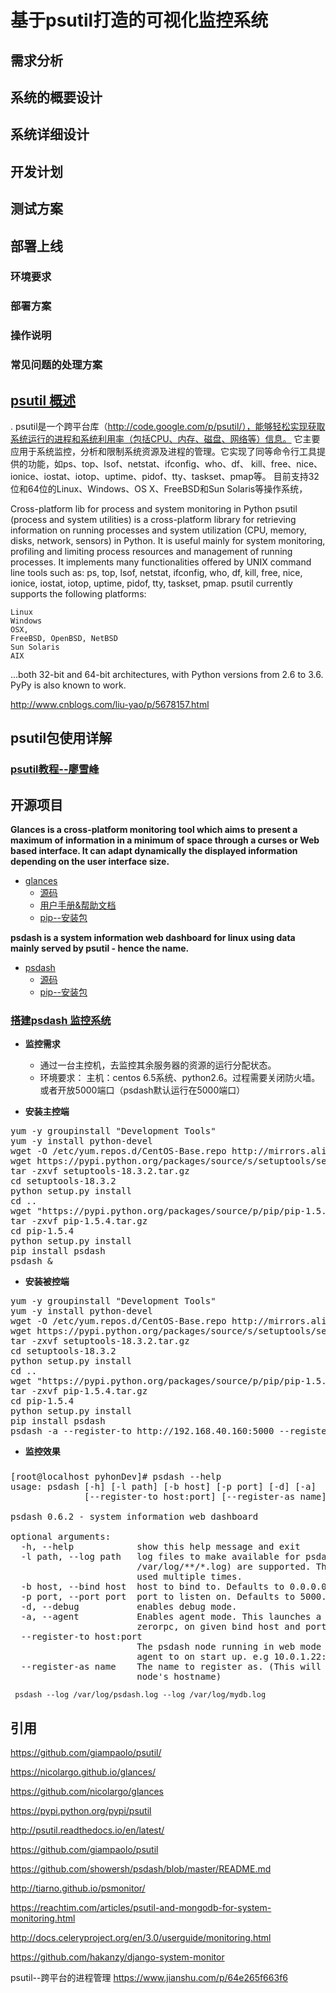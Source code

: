 # 基于psutil打造的可视化监控系统




## 需求分析


## 系统的概要设计


## 系统详细设计



## 开发计划 



## 测试方案



## 部署上线

### 环境要求

### 部署方案

### 操作说明

### 常见问题的处理方案




## [psutil 概述](https://github.com/giampaolo/psutil/)
. psutil是一个跨平台库（http://code.google.com/p/psutil/），能够轻松实现获取系统运行的进程和系统利用率（包括CPU、内存、磁盘、网络等）信息。
它主要应用于系统监控，分析和限制系统资源及进程的管理。它实现了同等命令行工具提供的功能，如ps、top、lsof、netstat、ifconfig、who、df、
kill、free、nice、ionice、iostat、iotop、uptime、pidof、tty、taskset、pmap等。
目前支持32位和64位的Linux、Windows、OS X、FreeBSD和Sun Solaris等操作系统，

Cross-platform lib for process and system monitoring in Python 
psutil (process and system utilities) is a cross-platform library for retrieving information on running processes and system utilization (CPU, memory, disks, network, sensors) in Python. It is useful mainly for system monitoring, profiling and limiting process resources and management of running processes. It implements many functionalities offered by UNIX command line tools such as: ps, top, lsof, netstat, ifconfig, who, df, kill, free, nice, ionice, iostat, iotop, uptime, pidof, tty, taskset, pmap. psutil currently supports the following platforms:

    Linux
    Windows
    OSX,
    FreeBSD, OpenBSD, NetBSD
    Sun Solaris
    AIX

...both 32-bit and 64-bit architectures, with Python versions from 2.6 to 3.6. PyPy is also known to work.


http://www.cnblogs.com/liu-yao/p/5678157.html


## psutil包使用详解

### [psutil教程--廖雪峰](https://www.liaoxuefeng.com/wiki/0014316089557264a6b348958f449949df42a6d3a2e542c000/001511052957192bb91a56a2339485c8a8c79812b400d49000)



## 开源项目

**Glances is a cross-platform monitoring tool which aims to present a maximum of information in a minimum of space through a curses or Web based interface. It can adapt dynamically the displayed information depending on the user interface size.**
* [glances](https://nicolargo.github.io/glances/) <br>
  * [源码](https://github.com/nicolargo/glances)
  * [用户手册&帮助文档](http://glances.readthedocs.io/en/latest/index.html)
  * [pip--安装包](https://pypi.python.org/pypi/Glances)

**psdash is a system information web dashboard for linux using data mainly served by psutil - hence the name.**
* [psdash](https://psutil.readthedocs.io/en/latest/) <br>
   * [源码](https://github.com/Jahaja/psdash)
   * [pip--安装包](https://pypi.python.org/pypi/psdash/0.6.2)


### [搭建psdash 监控系统](http://www.cnblogs.com/hanyifeng/p/4839127.html)

* **监控需求**
  * 通过一台主控机，去监控其余服务器的资源的运行分配状态。
  * 环境要求：  主机：centos 6.5系统、python2.6。过程需要关闭防火墙。或者开放5000端口（psdash默认运行在5000端口）

* **安装主控端**
<pre>
yum -y groupinstall "Development Tools"
yum -y install python-devel
wget -O /etc/yum.repos.d/CentOS-Base.repo http://mirrors.aliyun.com/repo/Centos-6.repo
wget https://pypi.python.org/packages/source/s/setuptools/setuptools-18.3.2.tar.gz#md5=d30c969065bd384266e411c446a86623 --no-check-certificate
tar -zxvf setuptools-18.3.2.tar.gz
cd setuptools-18.3.2
python setup.py install
cd ..
wget "https://pypi.python.org/packages/source/p/pip/pip-1.5.4.tar.gz#md5=834b2904f92d46aaa333267fb1c922bb" --no-check-certificate
tar -zxvf pip-1.5.4.tar.gz
cd pip-1.5.4
python setup.py install
pip install psdash
psdash &
</pre>
  
* **安装被控端**
<pre>
yum -y groupinstall "Development Tools"
yum -y install python-devel
wget -O /etc/yum.repos.d/CentOS-Base.repo http://mirrors.aliyun.com/repo/Centos-6.repo
wget https://pypi.python.org/packages/source/s/setuptools/setuptools-18.3.2.tar.gz#md5=d30c969065bd384266e411c446a86623 --no-check-certificate
tar -zxvf setuptools-18.3.2.tar.gz
cd setuptools-18.3.2
python setup.py install
cd ..
wget "https://pypi.python.org/packages/source/p/pip/pip-1.5.4.tar.gz#md5=834b2904f92d46aaa333267fb1c922bb" --no-check-certificate
tar -zxvf pip-1.5.4.tar.gz
cd pip-1.5.4
python setup.py install
pip install psdash
psdash -a --register-to http://192.168.40.160:5000 --register-as $1 &
</pre>


* **监控效果**



### 
<pre>
[root@localhost pyhonDev]# psdash --help 
usage: psdash [-h] [-l path] [-b host] [-p port] [-d] [-a]
              [--register-to host:port] [--register-as name]

psdash 0.6.2 - system information web dashboard

optional arguments:
  -h, --help            show this help message and exit
  -l path, --log path   log files to make available for psdash. Patterns (e.g.
                        /var/log/**/*.log) are supported. This option can be
                        used multiple times.
  -b host, --bind host  host to bind to. Defaults to 0.0.0.0 (all interfaces).
  -p port, --port port  port to listen on. Defaults to 5000.
  -d, --debug           enables debug mode.
  -a, --agent           Enables agent mode. This launches a RPC server, using
                        zerorpc, on given bind host and port.
  --register-to host:port
                        The psdash node running in web mode to register this
                        agent to on start up. e.g 10.0.1.22:5000
  --register-as name    The name to register as. (This will default to the
                        node's hostname)
</pre>


     psdash --log /var/log/psdash.log --log /var/log/mydb.log





## 引用 



https://github.com/giampaolo/psutil/

https://nicolargo.github.io/glances/

https://github.com/nicolargo/glances

https://pypi.python.org/pypi/psutil

http://psutil.readthedocs.io/en/latest/

https://github.com/giampaolo/psutil

https://github.com/showersh/psdash/blob/master/README.md

http://tiarno.github.io/psmonitor/

https://reachtim.com/articles/psutil-and-mongodb-for-system-monitoring.html

http://docs.celeryproject.org/en/3.0/userguide/monitoring.html

https://github.com/hakanzy/django-system-monitor


psutil--跨平台的进程管理
https://www.jianshu.com/p/64e265f663f6



